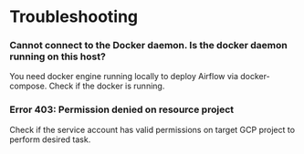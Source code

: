 # Troubleshooting

### Cannot connect to the Docker daemon. Is the docker daemon running on this host?
You need docker engine running locally to deploy Airflow via docker-compose. Check if the docker is running.

### Error 403: Permission denied on resource project
Check if the service account has valid permissions on target GCP project to perform desired task. 
